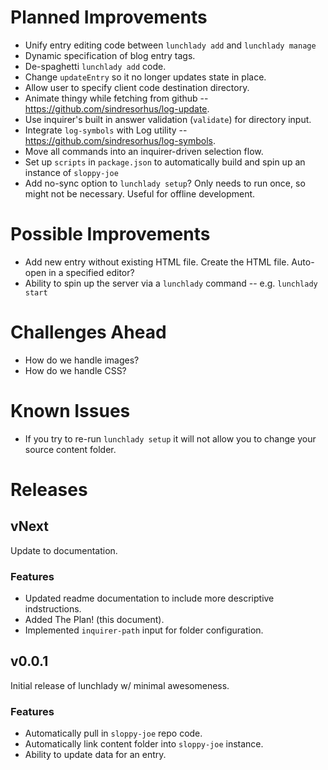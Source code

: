 # Planned Improvements
- Unify entry editing code between `lunchlady add` and `lunchlady manage`
- Dynamic specification of blog entry tags.
- De-spaghetti `lunchlady add` code.
- Change `updateEntry` so it no longer updates state in place.
- Allow user to specify client code destination directory.
- Animate thingy while fetching from github -- https://github.com/sindresorhus/log-update.
- Use inquirer's built in answer validation (`validate`) for directory input.
- Integrate `log-symbols` with Log utility -- https://github.com/sindresorhus/log-symbols.
- Move all commands into an inquirer-driven selection flow.
- Set up `scripts` in `package.json` to automatically build and spin up an instance of `sloppy-joe`
- Add no-sync option to `lunchlady setup`?  Only needs to run once, so might not be necessary.  Useful for offline development.

# Possible Improvements
- Add new entry without existing HTML file.  Create the HTML file.  Auto-open in a specified editor?
- Ability to spin up the server via a `lunchlady` command -- e.g. `lunchlady start`

# Challenges Ahead
- How do we handle images?
- How do we handle CSS?

# Known Issues
- If you try to re-run `lunchlady setup` it will not allow you to change your source content folder.

# Releases

## vNext
Update to documentation.

### Features
- Updated readme documentation to include more descriptive indstructions.
- Added The Plan! (this document).
- Implemented `inquirer-path` input for folder configuration.

## v0.0.1
Initial release of lunchlady w/ minimal awesomeness.

### Features
- Automatically pull in `sloppy-joe` repo code.
- Automatically link content folder into `sloppy-joe` instance.
- Ability to update data for an entry.